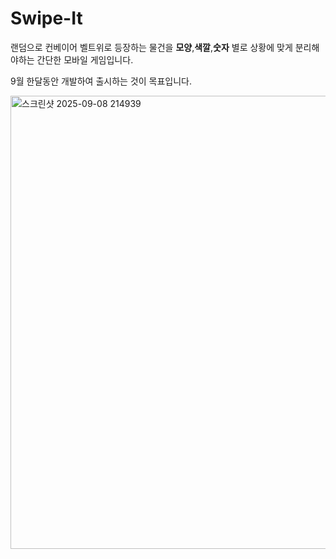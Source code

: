 # Swipe-It

랜덤으로 컨베이어 벨트위로 등장하는 물건을 **모양**,**색깔**,**숫자** 별로
상황에 맞게 분리해야하는 간단한 모바일 게임입니다.

9월 한달동안 개발하여 출시하는 것이 목표입니다.

<img width="570" height="725" alt="스크린샷 2025-09-08 214939" src="https://github.com/user-attachments/assets/8eb12132-d00c-4a1e-8d55-cfc16734cac8" />
